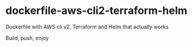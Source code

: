 # dockerfile-aws-cli2-terraform-helm
Dockerfile with AWS cli v2, Terraform and Helm that actually works


Build, push, enjoy
